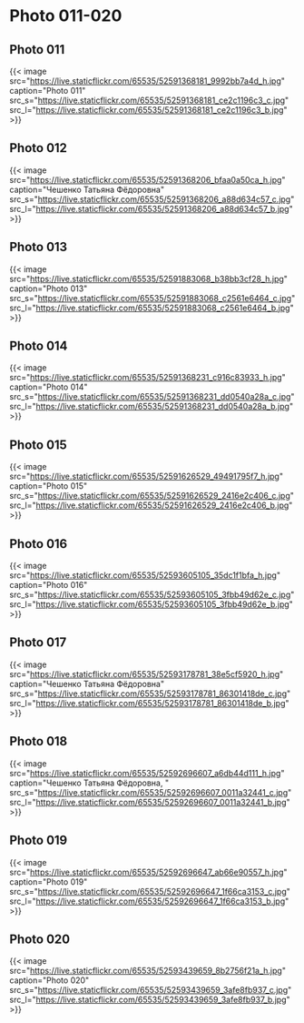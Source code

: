 # Photo 011-020


<!--more-->

## Photo 011

{{< image src="https://live.staticflickr.com/65535/52591368181_9992bb7a4d_h.jpg" caption="Photo 011" src_s="https://live.staticflickr.com/65535/52591368181_ce2c1196c3_c.jpg" src_l="https://live.staticflickr.com/65535/52591368181_ce2c1196c3_b.jpg" >}}

## Photo 012

{{< image src="https://live.staticflickr.com/65535/52591368206_bfaa0a50ca_h.jpg" caption="Чешенко Татьяна Фёдоровна" src_s="https://live.staticflickr.com/65535/52591368206_a88d634c57_c.jpg" src_l="https://live.staticflickr.com/65535/52591368206_a88d634c57_b.jpg" >}}

## Photo 013

{{< image src="https://live.staticflickr.com/65535/52591883068_b38bb3cf28_h.jpg" caption="Photo 013" src_s="https://live.staticflickr.com/65535/52591883068_c2561e6464_c.jpg" src_l="https://live.staticflickr.com/65535/52591883068_c2561e6464_b.jpg" >}}

## Photo 014

{{< image src="https://live.staticflickr.com/65535/52591368231_c916c83933_h.jpg" caption="Photo 014" src_s="https://live.staticflickr.com/65535/52591368231_dd0540a28a_c.jpg" src_l="https://live.staticflickr.com/65535/52591368231_dd0540a28a_b.jpg" >}}

## Photo 015

{{< image src="https://live.staticflickr.com/65535/52591626529_49491795f7_h.jpg" caption="Photo 015" src_s="https://live.staticflickr.com/65535/52591626529_2416e2c406_c.jpg" src_l="https://live.staticflickr.com/65535/52591626529_2416e2c406_b.jpg" >}}

## Photo 016

{{< image src="https://live.staticflickr.com/65535/52593605105_35dc1f1bfa_h.jpg" caption="Photo 016" src_s="https://live.staticflickr.com/65535/52593605105_3fbb49d62e_c.jpg" src_l="https://live.staticflickr.com/65535/52593605105_3fbb49d62e_b.jpg" >}}

## Photo 017

{{< image src="https://live.staticflickr.com/65535/52593178781_38e5cf5920_h.jpg" caption="Чешенко Татьяна Фёдоровна" src_s="https://live.staticflickr.com/65535/52593178781_86301418de_c.jpg" src_l="https://live.staticflickr.com/65535/52593178781_86301418de_b.jpg" >}}

## Photo 018

{{< image src="https://live.staticflickr.com/65535/52592696607_a6db44d111_h.jpg" caption="Чешенко Татьяна Фёдоровна, " src_s="https://live.staticflickr.com/65535/52592696607_0011a32441_c.jpg" src_l="https://live.staticflickr.com/65535/52592696607_0011a32441_b.jpg" >}}

## Photo 019

{{< image src="https://live.staticflickr.com/65535/52592696647_ab66e90557_h.jpg" caption="Photo 019" src_s="https://live.staticflickr.com/65535/52592696647_1f66ca3153_c.jpg" src_l="https://live.staticflickr.com/65535/52592696647_1f66ca3153_b.jpg" >}}

## Photo 020

{{< image src="https://live.staticflickr.com/65535/52593439659_8b2756f21a_h.jpg" caption="Photo 020" src_s="https://live.staticflickr.com/65535/52593439659_3afe8fb937_c.jpg" src_l="https://live.staticflickr.com/65535/52593439659_3afe8fb937_b.jpg" >}}


